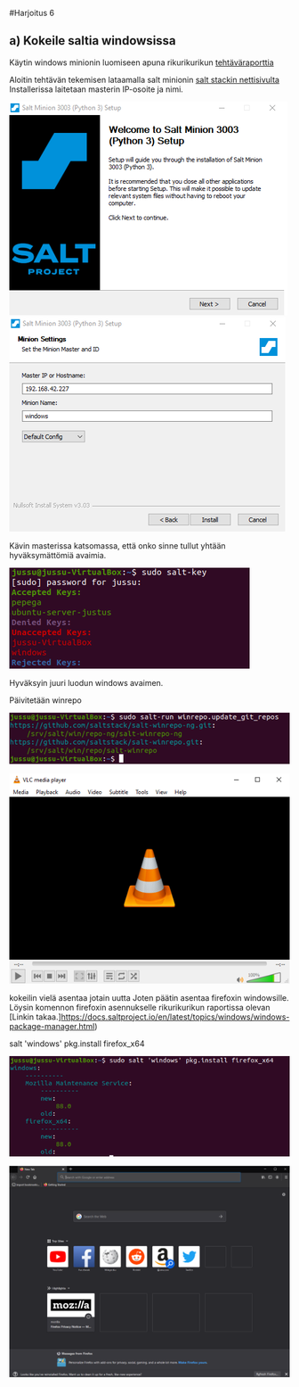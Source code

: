 #Harjoitus 6

## a) Kokeile saltia windowsissa

Käytin windows minionin luomiseen apuna rikurikurikun [tehtäväraporttia](https://github.com/rikurikurikuriku/Palvelinten-hallinta/wiki/H5-Aikajana#b-windows-pakettivarasto-ja-vs)

Aloitin tehtävän tekemisen lataamalla salt minionin [salt stackin nettisivulta](https://repo.saltstack.com/#windows)
Installerissa laitetaan masterin IP-osoite ja nimi.

![kuva1](/images/kuva1.png) ![kuva2](/images/kuva2.png)

Kävin masterissa katsomassa, että onko sinne tullut yhtään hyväksymättömiä avaimia.

![kuva3](images/kuva3.png)

Hyväksyin juuri luodun windows avaimen. 

Päivitetään winrepo

![kuva4](images/kuva4.png)

![kuva6](images/kuva6.png)

kokeilin vielä asentaa jotain uutta Joten päätin asentaa firefoxin windowsille. Löysin komennon firefoxin asennukselle rikurikurikun raportissa olevan [Linkin takaa.]https://docs.saltproject.io/en/latest/topics/windows/windows-package-manager.html)

  salt 'windows' pkg.install firefox_x64
  
![kuva7](images/kuva7.png)

![kuva5](images/kuva5.png)
